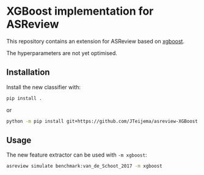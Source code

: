 # XGBoost implementation for ASReview
This repository contains an extension for ASReview based on [xgboost](https://github.com/dmlc/xgboost).

The hyperparameters are not yet optimised.

## Installation
Install the new classifier with:

```bash
pip install .
```

or

```bash
python -m pip install git+https://github.com/JTeijema/asreview-XGBoost.git
```

## Usage
The new feature extractor can be used with `-m xgboost`:

```bash
asreview simulate benchmark:van_de_Schoot_2017 -m xgboost
```
